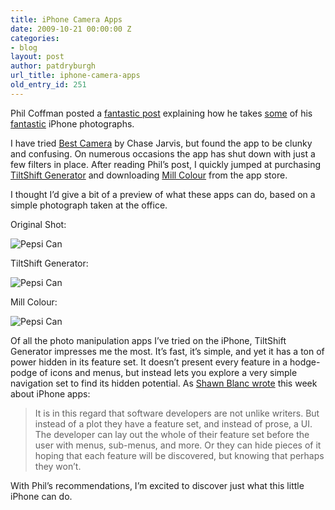 ```yaml
---
title: iPhone Camera Apps
date: 2009-10-21 00:00:00 Z
categories:
- blog
layout: post
author: patdryburgh
url_title: iphone-camera-apps
old_entry_id: 251
---
```


Phil Coffman posted a <a href="http://www.philcoffman.com/blog/photography/iphone-photography/">fantastic post</a> explaining how he takes <a href="http://www.philcoffman.com/blog/wp-content/uploads/2009/10/iPhone_photo_examples.jpg">some</a> of his <a href="http://www.philcoffman.com/blog/wp-content/uploads/2009/10/lighthouse_photo.jpg">fantastic</a> iPhone photographs.

I have tried <a href="http://itunes.apple.com/WebObjects/MZStore.woa/wa/viewSoftware?id=329800600&amp;mt=8">Best Camera</a> by Chase Jarvis, but found the app to be clunky and confusing. On numerous occasions the app has shut down with just a few filters in place. After reading Phil&#8217;s post, I quickly jumped at purchasing <a href="http://itunes.apple.com/WebObjects/MZStore.woa/wa/viewSoftware?id=327716311&amp;mt=8">TiltShift Generator</a> and downloading <a href="http://itunes.apple.com/WebObjects/MZStore.woa/wa/viewSoftware?id=318704758&amp;mt=8">Mill Colour</a> from the app store.

I thought I&#8217;d give a bit of a preview of what these apps can do, based on a simple photograph taken at the office.

Original Shot:

<img src="{{ site.url }}/images/uploads/219350263_1.jpg" alt="Pepsi Can" />

TiltShift Generator:

<img src="{{ site.url }}/images/uploads/219350263_2.jpg" alt="Pepsi Can" />

Mill Colour:

<img src="{{ site.url }}/images/uploads/219350263_3.jpg" alt="Pepsi Can" />

Of all the photo manipulation apps I&#8217;ve tried on the iPhone, TiltShift Generator impresses me the most. It&#8217;s fast, it&#8217;s simple, and yet it has a ton of power hidden in its feature set. It doesn&#8217;t present every feature in a hodge-podge of icons and menus, but instead lets you explore a very simple navigation set to find its hidden potential. As <a href="http://shawnblanc.net/2009/10/tweetie-20/">Shawn Blanc wrote</a> this week about iPhone apps:

>It is in this regard that software developers are not unlike writers. But instead of a plot they have a feature set, and instead of prose, a UI. The developer can lay out the whole of their feature set before the user with menus, sub-menus, and more. Or they can hide pieces of it hoping that each feature will be discovered, but knowing that perhaps they won’t.

With Phil&#8217;s recommendations, I&#8217;m excited to discover just what this little iPhone can do.